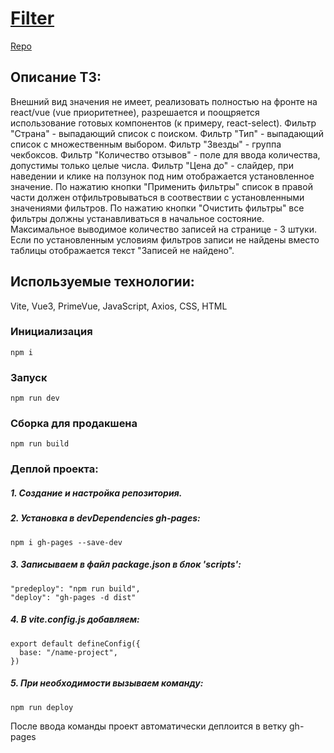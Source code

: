 <h1><a href="https://eugene-gif.github.io/filter/">Filter</a></h1> 
<a href="https://github.com/Eugene-gif/filter">Repo</a>

## Описание ТЗ:
Внешний вид значения не имеет, реализовать полностью на фронте на react/vue (vue
приоритетнее), разрешается и поощряется использование готовых компонентов (к примеру, react-select).
Фильтр "Страна" - выпадающий список с поиском.
Фильтр "Тип" - выпадающий список с множественным выбором.
Фильтр "Звезды" - группа чекбоксов.
Фильтр "Количество отзывов" - поле для ввода количества, допустимы только целые числа.
Фильтр "Цена до" - слайдер, при наведении и клике на ползунок под ним отображается установленное значение.
По нажатию кнопки "Применить фильтры" список в правой части должен отфильтровываться в соотвествии с установленными значениями фильтров.
По нажатию кнопки "Очистить фильтры" все фильтры должны устанавливаться в начальное состояние.
Максимальное выводимое количество записей на странице - 3 штуки.
Если по установленным условиям фильтров записи не найдены вместо таблицы
отображается текст "Записей не найдено".

## Используемые технологии:
Vite, Vue3, PrimeVue, JavaScript, Axios, CSS, HTML

### Инициализация
```
npm i
```

### Запуск
```
npm run dev
```

### Сборка для продакшена
```
npm run build
```


### Деплой проекта:
##### 1. Создание и настройка репозитория.
##### 2. Установка в devDependencies gh-pages:
```
npm i gh-pages --save-dev
```
##### 3. Записываем в файл package.json в блок 'scripts':
```
"predeploy": "npm run build",
"deploy": "gh-pages -d dist"
```
##### 4. В vite.config.js добавляем:
```
export default defineConfig({
  base: "/name-project",
})
```
##### 5. При необходимости вызываем команду:
```
npm run deploy
```
После ввода команды проект автоматически деплоится в ветку gh-pages
